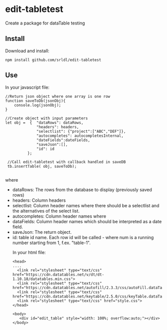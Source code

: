 # edit-tabletest
Create a package for dataTable testing


## Install

Download and install:

```
npm install github.com/srldl/edit-tabletest
```

## Use

In your javascript file:

```
//Return json object where one array is one row
function saveToDb(jsonObj){
    console.log(jsonObj);
}

//Create object with input parameters
let obj =  {  "dataRows": dataRows,
              "headers": headers,
              "selectlist": {"project":["ABC","DEF"]},
              "autocompletes": autocompletesInternal,
              "dateFields":dateFields,
              "saveJson":[],
              "id": id
          };

 //Call edit-tabletest with callback handled in saveDB
 tb.insertTable( obj, saveToDb);
  
```
  where
  - dataRows: The rows from the database to display (previously saved rows)
  - headers: Column headers
  - selectlist: Column header names where there should be a selectlist and the alternatives of the select list.
  - autocompletes: Column header names where 
  - dataFields: Column header names which should be interpreted as a date field.
  - saveJson: The return object.
  - id: table id name. Each row id will be called <table id>-<num> where num is a running number starting from 1,
    f.ex. "table-1". 
  
  
 
 In your html file:
  
  ```
  <head>
  ....
    <link rel="stylesheet" type="text/css" href="https://cdn.datatables.net/v/dt/dt-1.10.18/datatables.min.css">
    <link rel="stylesheet" type="text/css" href="https://cdn.datatables.net/autofill/2.3.3/css/autoFill.dataTables.min.css">
    <link rel="stylesheet" type="text/css" href="https://cdn.datatables.net/keytable/2.5.0/css/keyTable.dataTables.min.css">
	<link rel="stylesheet" type="text/css" href="style.css">
  </head>
  
  <body>
     <div id="edit_table" style="width: 100%; overflow:auto;"></div>
  </body>
  
  ```
  
  
  
 


